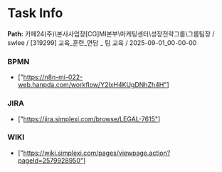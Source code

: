 # Task Info

**Path:** 카페24(주)\본사사업장\[CG]MI본부\마케팅센터\성장전략그룹\그룹팀장 / swlee / [319299] 교육_훈련_면담 _ 팀 교육 / 2025-09-01_00-00-00

### BPMN
- ["https://n8n-mi-022-web.hanpda.com/workflow/Y2IxH4KUgDNhZh4H"]

### JIRA
- ["https://jira.simplexi.com/browse/LEGAL-7615"]

### WIKI
- ["https://wiki.simplexi.com/pages/viewpage.action?pageId=2579928950"]

